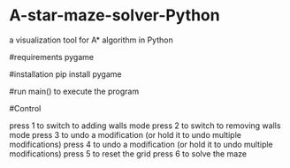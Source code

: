 # A-star-maze-solver-Python

a visualization tool for A* algorithm in Python

#requirements 
pygame

#installation
pip install pygame

#run main() to execute the program

#Control

press 1 to switch to adding walls mode
press 2 to switch to removing walls mode
press 3 to undo a modification (or hold it to undo multiple modifications)
press 4 to undo a modification (or hold it to undo multiple modifications)
press 5 to reset the grid
press 6 to solve the maze
